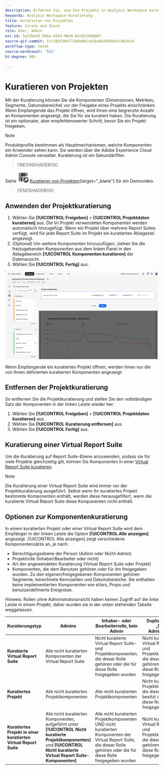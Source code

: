 ```yaml
---
description: Erfahren Sie, wie Sie Projekte in Analysis Workspace kuratieren. Die Kuratierung beschränkt den Zugriff auf Komponenten, bevor Sie ein Projekt freigeben.
keywords: Analysis Workspace-Kuratierung
title: Kuratieren von Projekten
feature: Curate and Share
role: User, Admin
exl-id: 5e23be83-586a-4543-9be9-65c631b8b0b7
source-git-commit: fcc165536d77284e002cb2ba6b7856be1fdb3e14
workflow-type: tm+mt
source-wordcount: '531'
ht-degree: 80%

---
```


# Kuratieren von Projekten

Mit der Kuratierung können Sie die Komponenten (Dimensionen, Metriken, Segmente, Datumsbereiche) vor der Freigabe eines Projekts einschränken. Wenn Empfangende das Projekt öffnen, wird ihnen eine begrenzte Anzahl an Komponenten angezeigt, die Sie für sie kuratiert haben. Die Kuratierung ist ein optionaler, aber empfehlenswerter Schritt, bevor Sie ein Projekt freigeben.

>[!NOTE]
> Produktprofile bestimmen als Hauptmechanismen, welche Komponenten ein Anwender sehen kann. Sie werden über die Adobe Experience Cloud Admin Console verwaltet. Kuratierung ist ein Sekundärfilter.


>[!BEGINSHADEBOX]

Siehe ![VideoCheckedOut](/help/assets/icons/VideoCheckedOut.svg) [Kuratieren von Projekten](https://video.tv.adobe.com/v/328056?quality=12&learn=on&captions=ger){target="_blank"} für ein Demovideo.

>[!ENDSHADEBOX]


## Anwenden der Projektkuratierung

1. Wählen Sie **[!UICONTROL Freigeben]** > **[!UICONTROL Projektdaten kuratieren]** aus.
Die im Projekt verwendeten Komponenten werden automatisch hinzugefügt.
Wenn ein Projekt über mehrere Report Suites verfügt, wird für jede Report Suite im Projekt ein kuratiertes Ablageziel angezeigt.
1. (Optional) Um weitere Komponenten hinzuzufügen, ziehen Sie die freizugebenden Komponenten aus dem linken Panel in den Ablagebereich **[!UICONTROL Komponenten kuratieren]** der Datenansicht.
1. Wählen Sie **[!UICONTROL Fertig]** aus. 


![](assets/curation-field.png)

Wenn Empfangende ein kuratiertes Projekt öffnen, werden ihnen nur die von Ihnen definierten kuratierten Komponenten angezeigt:


## Entfernen der Projektkuratierung

So entfernen Sie die Projektkuratierung und stellen Sie den vollständigen Satz der Komponenten in der linken Leiste wieder her:

1. Wählen Sie **[!UICONTROL Freigeben]** > **[!UICONTROL Projektdaten kuratieren]** aus.
1. Wählen Sie **[!UICONTROL Kuratierung entfernen]** aus.
1. Wählen Sie **[!UICONTROL Fertig]** aus.

## Kuratierung einer Virtual Report Suite

Um die Kuratierung auf Report Suite-Ebene anzuwenden, sodass sie für viele Projekte gleichzeitig gilt, können Sie Komponenten in einer [Virtual Report Suite kuratieren](/help/components/vrs/vrs-components.md).

>[!NOTE]
>
> Die Kuratierung einer Virtual Report Suite wird immer vor der Projektkuratierung ausgeführt. Selbst wenn Ihr kuratiertes Projekt bestimmte Komponenten enthält, werden diese herausgefiltert, wenn die kuratierte Virtual Report Suite diese Komponenten nicht enthält.
> 

## Optionen zur Komponentenkuratierung

In einem kuratierten Projekt oder einer Virtual Report Suite wird dem Empfänger in der linken Leiste die Option **[!UICONTROL Alle anzeigen]** angezeigt. [!UICONTROL Alle anzeigen] zeigt verschiedene Komponentensätze an, je nach:

* Berechtigungsebene der Person (Admin oder Nicht-Admin)
* Projektrolle (Inhaber/Bearbeiter oder nicht)
* Art der angewendeten Kuratierung (Virtual Report Suite oder Projekt)
* Komponenten, die dem Benutzer gehören oder für ihn freigegeben wurden. Zu den eigenen/freigegebenen Komponenten gehören Segmente, berechnete Kennzahlen und Datumsbereiche. Sie enthalten keine implementierten Komponenten wie eVars, Props und benutzerdefinierte Ereignisse.

Hinweis: Rollen ohne Administratoransicht haben keinen Zugriff auf die linke Leiste in einem Projekt, daher wurden sie in der unten stehenden Tabelle weggelassen.

| Kuratierungstyp | Admins | Inhaber- oder Bearbeiterrolle, kein Admin | Duplizierte Rolle „Nicht-Administrator“ |
|---|---|---|---|
| **Kuratierte Virtual Report Suite** | Alle nicht kuratierten Komponenten der Virtual Report Suite | Nicht kuratierte Virtual Report Suite- und Projektkomponenten, die dieser Rolle gehören oder die für diese Rolle freigegeben wurden | Nicht kuratierte Virtual Report Suite- und Projektkomponenten, die dieser Rolle gehören oder die für diese Rolle freigegeben wurden |
| **Kuratiertes Projekt** | Alle nicht kuratierten Projektkomponenten | Alle nicht kuratierten Projektkomponenten | Nicht kuratierte Projektkomponenten, die diese Rolle besitzt oder die für diese Rolle freigegeben wurden |
| **Kuratiertes Projekt in einer kuratierten Virtual Report Suite** | Alle nicht kuratierten Komponenten, aufgeführt unter **[!UICONTROL Nicht kuratierte Projektkomponenten]** und **[!UICONTROL Nicht kuratierte Virtual Report Suite-Komponenten]** | Alle nicht kuratierten Projektkomponenten UND nicht kuratierten Komponenten der Virtual Report Suite, die dieser Rolle gehören oder die für diese Rolle freigegeben wurden | Nicht kuratierte Virtual Report Suite- und Projektkomponenten, die dieser Rolle gehören oder die für diese Rolle freigegeben wurden |
